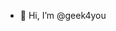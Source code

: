 - 👋 Hi, I’m @geek4you


<!---
geek4you/geek4you is a ✨ special ✨ repository because its `README.md` (this file) appears on your GitHub profile.
You can click the Preview link to take a look at your changes.
--->
